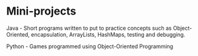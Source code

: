 # Mini-projects

Java - Short programs written to put to practice concepts such as Object-Oriented, encapsulation, ArrayLists, HashMaps, testing and debugging.

Python - Games programmed using Object-Oriented Programming
